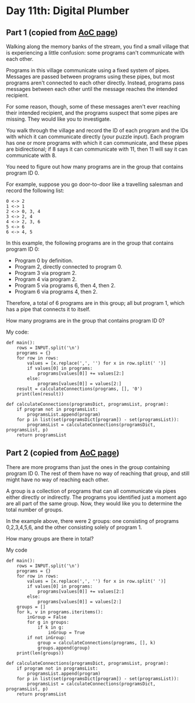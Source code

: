 # Day 11th: Digital Plumber

Part 1 (copied from [AoC page](http://adventofcode.com/2017/day/12))
------
Walking along the memory banks of the stream, you find a small village that is experiencing a little confusion: some programs can't communicate with each other.

Programs in this village communicate using a fixed system of pipes. Messages are passed between programs using these pipes, but most programs aren't connected to each other directly. Instead, programs pass messages between each other until the message reaches the intended recipient.

For some reason, though, some of these messages aren't ever reaching their intended recipient, and the programs suspect that some pipes are missing. They would like you to investigate.

You walk through the village and record the ID of each program and the IDs with which it can communicate directly (your puzzle input). Each program has one or more programs with which it can communicate, and these pipes are bidirectional; if 8 says it can communicate with 11, then 11 will say it can communicate with 8.

You need to figure out how many programs are in the group that contains program ID 0.

For example, suppose you go door-to-door like a travelling salesman and record the following list:

    0 <-> 2
    1 <-> 1
    2 <-> 0, 3, 4
    3 <-> 2, 4
    4 <-> 2, 3, 6
    5 <-> 6
    6 <-> 4, 5

In this example, the following programs are in the group that contains program ID 0:

- Program 0 by definition.
- Program 2, directly connected to program 0.
- Program 3 via program 2.
- Program 4 via program 2.
- Program 5 via programs 6, then 4, then 2.
- Program 6 via programs 4, then 2.

Therefore, a total of 6 programs are in this group; all but program 1, which has a pipe that connects it to itself.

How many programs are in the group that contains program ID 0?

My code:

    def main():
        rows = INPUT.split('\n')
        programs = {}
        for row in rows:   
            values = [x.replace(',', '') for x in row.split(' ')]
            if values[0] in programs:
                programs[values[0]] += values[2:]
            else:
                programs[values[0]] = values[2:]
        result = calculateConnections(programs, [], '0')
        print(len(result))

    def calculateConnections(programsDict, programsList, program):
        if program not in programsList:
            programsList.append(program)
        for p in list(set(programsDict[program]) - set(programsList)):
            programsList = calculateConnections(programsDict, programsList, p)
        return programsList

Part 2 (copied from [AoC page](http://adventofcode.com/2017/day/12))
------
There are more programs than just the ones in the group containing program ID 0. The rest of them have no way of reaching that group, and still might have no way of reaching each other.

A group is a collection of programs that can all communicate via pipes either directly or indirectly. The programs you identified just a moment ago are all part of the same group. Now, they would like you to determine the total number of groups.

In the example above, there were 2 groups: one consisting of programs 0,2,3,4,5,6, and the other consisting solely of program 1.

How many groups are there in total?

My code

    def main():
        rows = INPUT.split('\n')
        programs = {}
        for row in rows:   
            values = [x.replace(',', '') for x in row.split(' ')]
            if values[0] in programs:
                programs[values[0]] += values[2:]
            else:
                programs[values[0]] = values[2:]
        groups = []
        for k, v in programs.iteritems():
            inGroup = False
            for g in groups:
                if k in g:
                    inGroup = True
            if not inGroup:
                group = calculateConnections(programs, [], k)
                groups.append(group)
        print(len(groups))

    def calculateConnections(programsDict, programsList, program):
        if program not in programsList:
            programsList.append(program)
        for p in list(set(programsDict[program]) - set(programsList)):
            programsList = calculateConnections(programsDict, programsList, p)
        return programsList
 